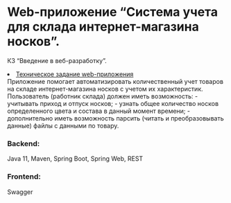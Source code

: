 # Web-приложение “Система учета для склада интернет-магазина носков”. 
К3 “Введение в веб-разработку”.
<li><a href="https://skyengpublic.notion.site/3-5feb259c91bf4a0fbef26d8248f2c888">Техническое задание web-приложения</a></li>
Приложение помогает автоматизировать количественный учет товаров на складе интернет-магазина носков с учетом их характеристик. 
Пользователь (работник склада) должен иметь возможность:
- учитывать приход и отпуск носков;
- узнать общее количество носков определенного цвета и состава в данный момент времени;
- дополнительно иметь возможность парсить (читать и преобразовывать данные) файлы с данными по товару.
<h3>Backend:</h3>
Java 11, Maven, Spring Boot, Spring Web, REST
<h3>Frontend:</h3>
Swagger
